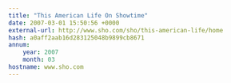 ```yaml
---
title: "This American Life On Showtime"
date: 2007-03-01 15:50:56 +0000
external-url: http://www.sho.com/sho/this-american-life/home
hash: a0aff2aab16d283125048b9899cb8671
annum:
    year: 2007
    month: 03
hostname: www.sho.com
---
```



